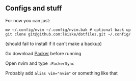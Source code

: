 ## Configs and stuff

For now you can just:

```
mv ~/.config/nvim ~/.config/nvim.bak # optional back up
git clone git@github.com:leiske/dotfiles.git ~/.config/
```
(should fail to install if it can't make a backup)

Go download [Packer](https://github.com/wbthomason/packer.nvim) before running

Open nvim and type `:PackerSync`

Probably add `alias vim="nvim"` or something like that
